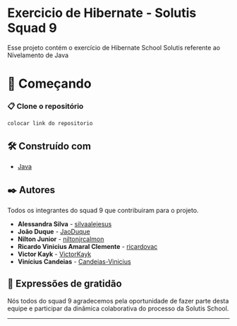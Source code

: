 # Exercicio de Hibernate - Solutis Squad 9

Esse projeto contém o exercício de Hibernate School Solutis referente ao Nívelamento de Java

# 🚀 Começando

### 📋 Clone o repositório

```
colocar link do repositorio
```

## 🛠️ Construído com

- [Java](https://www.oracle.com/java/technologies/javase/jdk20-archive-downloads.html)

## ✒️ Autores

Todos os integrantes do squad 9 que contribuiram para o projeto.

- **Alessandra Silva** - [silvaalejesus](https://github.com/silvaalejesus)
- **João Duque** - [JaoDuque](https://github.com/JaoDuque)
- **Nilton Junior** - [niltonjrcalmon](https://github.com/niltonjrcalmon)
- **Ricardo Vinicius Amaral Clemente** - [ricardovac](https://github.com/ricardovac)
- **Victor Kayk** - [VictorKayk](https://github.com/VictorKayk)
- **Vinícius Candeias** - [Candeias-Vinicius](https://github.com/Candeias-Vinicius)


## 🎁 Expressões de gratidão

Nós todos do squad 9 agradecemos pela oportunidade de fazer parte desta equipe e participar da dinâmica colaborativa do processo da Solutis School.

---
